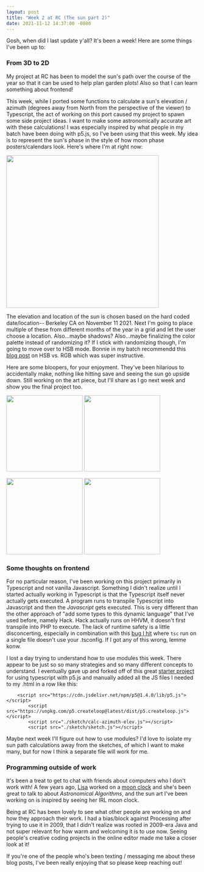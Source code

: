 ```yaml
---
layout: post
title: "Week 2 at RC (The sun part 2)"
date: 2021-11-12 14:37:00 -0800
---
```


Gosh, when did I last update y'all? It's been a week! Here are some things I've been up to:

### From 3D to 2D
My project at RC has been to model the sun's path over the course of the year so that it can be used to help plan garden plots! Also so that I can learn something about frontend!

This week, while I ported some functions to calculate a sun's elevation / azimuth (degrees away from North from the perspective of the viewer) to Typescript, the act of working on this port caused my project to spawn some side project ideas. I want to make some astronomically accurate art with these calculations! I was especially inspired by what people in my batch have been doing with p5.js, so I've been using that this week. My idea is to represent the sun's phase in the style of how moon phase posters/calendars look. Here's where I'm at right now:

<p float="center">
  <img src="../../../assets/11112021/sungood.gif" width="400" />
</p>


The elevation and location of the sun is chosen based on the hard coded date/location-- Berkeley CA on November 11 2021. Next I'm going to place multiple of these from different months of the year in a grid and let the user choose a location. Also...maybe shadows? Also...maybe finalizing the color palette instead of randomizing it? If I stick with randomizing though, I'm going to move over to HSB mode. Bonnie in my batch recommendd this [blog post](https://tylerxhobbs.com/essays/2016/working-with-color-in-generative-art) on HSB vs. RGB  which was super instructive.

Here are some bloopers, for your enjoyment. They've been hilarious to accidentally make, nothing like hitting save and seeing the sun go upside down.  Still working on the art piece, but I'll share as I go next week and show you the final project too.

<p float="left">
  <img src="../../../assets/11112021/sunoops.gif" width="200" />
  <img src="../../../assets/11112021/sunoops2.gif" width="200" />
</p>
<p></p>
<p float="left">
  <img src="../../../assets/11112021/sunoops3.gif" width="200" />
  <img src="../../../assets/11112021/sunoops5.gif" width="200" />
</p>

### Some thoughts on frontend
For no particular reason, I've been working on this project primarily in Typescript and not vanilla Javascript. Something I didn't realize until I started actually working in Typescript is that the Typescript itself never actually gets executed. A program runs to transpile Typescript into Javascript and then the *Javascript* gets executed. This is very different than the other approach of "add some types to this dynamic language" that I've used before, namely Hack. Hack actually runs on HHVM, it doesn't first transpile into PHP to execute. The lack of runtime safety is a little disconcerting, especially in combination with this [bug I hit](https://github.com/microsoft/TypeScript/issues/27379) where `tsc` run on a single file doesn't use your .tsconfig.  If I got any of this wrong, lemme konw. 

I lost a day trying to understand how to use modules this week. There appear to be just so so many strategies and so many different concepts to understand. I eventually gave up and forked off of this great [starter project](https://github.com/Gaweph/p5-typescript-starter) for using typescript with p5.js and manually added all the JS files I needed to my .html in a row like this:
```
	<script src="https://cdn.jsdelivr.net/npm/p5@1.4.0/lib/p5.js"></script>
    	<script src="https://unpkg.com/p5.createloop@latest/dist/p5.createloop.js"></script>
    	<script src="./sketch/calc-azimuth-elev.js"></script>
    	<script src="./sketch/sketch.js"></script>
```

Maybe next week I'll figure out how to use modules? I'd love to isolate my sun path calculations away from the sketches, of which I want to make many, but for now I think a separate file will work for me.

### Programming outside of work

It's been a treat to get to chat with friends about computers who I don't work with! A few years ago, [Lisa](twitter.com/niftynei) worked on a [moon clock](https://moon.supply/api.html) and she's been great to talk to about _Astronomical Algorithms_, and the sun art I've been working on is inspired by seeing her IRL moon clock.

Being at RC has been lovely to see what other people are working on and how they approach their work. I had a bias/block against Processing after trying to use it in 2009, that I didn't realize was rooted in 2009-era Java and not super relevant for how warm and welcoming it is to use now. Seeing people's creative coding projects in the online editor made me take a closer look at it!

If you're one of the people who's been texting / messaging me about these blog posts, I've been really enjoying that so please keep reaching out!


